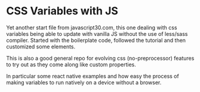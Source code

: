 # CSS Variables with JS

Yet another start file from javascript30.com, this one dealing with css variables being able to update with vanilla JS
without the use of less/sass compiler. Started with the boilerplate code, followed the tutorial and then customized some elements.

This is also a good general repo for evolving css (no-preprocessor) features to try out as they come along like custom properties.

In particular some react native examples and how easy the process of making variables to run natively on a device without a browser.
